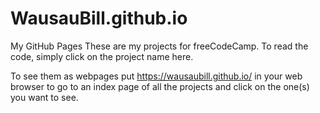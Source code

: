 # WausauBill.github.io
My GitHub Pages
These are my projects for freeCodeCamp.
To read the code, simply click on the project name here.

To see them as webpages put https://wausaubill.github.io/ in your web browser to go to an index page of all the projects and click on the one(s) you want to see.
